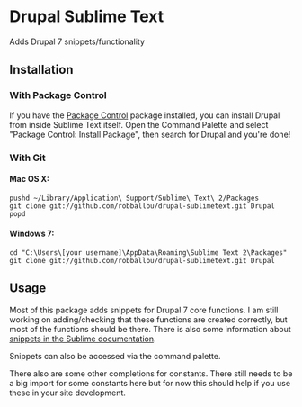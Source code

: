 # Drupal Sublime Text

Adds Drupal 7 snippets/functionality

## Installation

### With Package Control

If you have the [Package Control][package_control] package installed, you can install Drupal from inside Sublime Text itself. Open the Command Palette and select "Package Control: Install Package", then search for Drupal and you're done!

### With Git

#### Mac OS X:

	pushd ~/Library/Application\ Support/Sublime\ Text\ 2/Packages
    git clone git://github.com/robballou/drupal-sublimetext.git Drupal
    popd

#### Windows 7:
	
	cd "C:\Users\[your username]\AppData\Roaming\Sublime Text 2\Packages"
	git clone git://github.com/robballou/drupal-sublimetext.git Drupal
	
## Usage

Most of this package adds snippets for Drupal 7 core functions. I am still working on adding/checking that these functions are created correctly, but most of the functions should be there. There is also some information about [snippets in the Sublime documentation](http://docs.sublimetext.info/en/latest/extensibility/snippets.html).

Snippets can also be accessed via the command palette.

There also are some other completions for constants. There still needs to be a big import for some constants here but for now this should help if you use these in your site development.

[package_control]: http://wbond.net/sublime_packages/package_control
